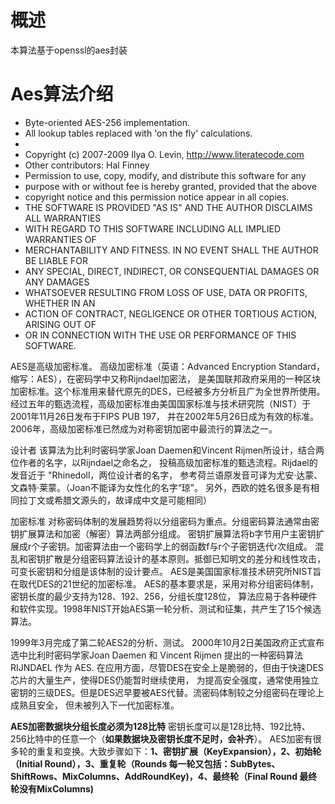 # 概述

本算法基于openssl的aes封装

# Aes算法介绍

*   Byte-oriented AES-256 implementation.
*   All lookup tables replaced with 'on the fly' calculations.
*
*   Copyright (c) 2007-2009 Ilya O. Levin, <http://www.literatecode.com>
*   Other contributors: Hal Finney
*   Permission to use, copy, modify, and distribute this software for any
*   purpose with or without fee is hereby granted, provided that the above
*   copyright notice and this permission notice appear in all copies.
*   THE SOFTWARE IS PROVIDED "AS IS" AND THE AUTHOR DISCLAIMS ALL WARRANTIES
*   WITH REGARD TO THIS SOFTWARE INCLUDING ALL IMPLIED WARRANTIES OF
*   MERCHANTABILITY AND FITNESS. IN NO EVENT SHALL THE AUTHOR BE LIABLE FOR
*   ANY SPECIAL, DIRECT, INDIRECT, OR CONSEQUENTIAL DAMAGES OR ANY DAMAGES
*   WHATSOEVER RESULTING FROM LOSS OF USE, DATA OR PROFITS, WHETHER IN AN
*   ACTION OF CONTRACT, NEGLIGENCE OR OTHER TORTIOUS ACTION, ARISING OUT OF
*   OR IN CONNECTION WITH THE USE OR PERFORMANCE OF THIS SOFTWARE.

AES是高级加密标准。
高级加密标准（英语：Advanced Encryption Standard，缩写：AES），在密码学中又称Rijndael加密法，
是美国联邦政府采用的一种区块加密标准。这个标准用来替代原先的DES，已经被多方分析且广为全世界所使用。
经过五年的甄选流程，高级加密标准由美国国家标准与技术研究院（NIST）于2001年11月26日发布于FIPS PUB 197，
并在2002年5月26日成为有效的标准。2006年，高级加密标准已然成为对称密钥加密中最流行的算法之一。

设计者
该算法为比利时密码学家Joan Daemen和Vincent Rijmen所设计，结合两位作者的名字，以Rijndael之命名之，
投稿高级加密标准的甄选流程。Rijdael的发音近于 "Rhinedoll，两位设计者的名字，
参考荷兰语原发音可译为尤安·达蒙、文森特·莱蒙。（Joan不能译为女性化的名字“琼”。
另外，西欧的姓名很多是有相同拉丁文或希腊文源头的，故译成中文是可能相同）

加密标准
对称密码体制的发展趋势将以分组密码为重点。分组密码算法通常由密钥扩展算法和加密（解密）算法两部分组成。
密钥扩展算法将b字节用户主密钥扩展成r个子密钥。加密算法由一个密码学上的弱函数f与r个子密钥迭代r次组成。
混乱和密钥扩散是分组密码算法设计的基本原则。抵御已知明文的差分和线性攻击，可变长密钥和分组是该体制的设计要点。
AES是美国国家标准技术研究所NIST旨在取代DES的21世纪的加密标准。
AES的基本要求是，采用对称分组密码体制，密钥长度的最少支持为128、192、256，分组长度128位，
算法应易于各种硬件和软件实现。1998年NIST开始AES第一轮分析、测试和征集，共产生了15个候选算法。

1999年3月完成了第二轮AES2的分析、测试。
2000年10月2日美国政府正式宣布选中比利时密码学家Joan Daemen 和 Vincent Rijmen 提出的一种密码算法RIJNDAEL 作为 AES.
在应用方面，尽管DES在安全上是脆弱的，但由于快速DES芯片的大量生产，使得DES仍能暂时继续使用，
为提高安全强度，通常使用独立密钥的三级DES。但是DES迟早要被AES代替。流密码体制较之分组密码在理论上成熟且安全，
但未被列入下一代加密标准。

**AES加密数据块分组长度必须为128比特**
密钥长度可以是128比特、192比特、256比特中的任意一个（**如果数据块及密钥长度不足时，会补齐**）。
AES加密有很多轮的重复和变换。大致步骤如下：**1、密钥扩展（KeyExpansion），2、初始轮（Initial Round），3、重复轮（Rounds 每一轮又包括：SubBytes、ShiftRows、MixColumns、AddRoundKey)，4、最终轮（Final Round 最终轮没有MixColumns)**

